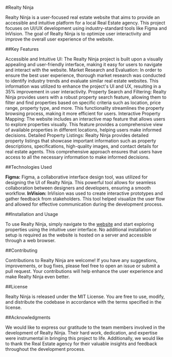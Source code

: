 #Realty Ninja

Realty Ninja is a user-focused real estate website that aims to provide an accessible and intuitive platform for a local Real Estate agency. This project focuses on UI/UX development using industry-standard tools like Figma and InVision. The goal of Realty Ninja is to optimize user interactivity and improve the overall user experience of the website.

##Key Features

Accessible and Intuitive UI: The Realty Ninja project is built upon a visually appealing and user-friendly interface, making it easy for users to navigate and interact with the website.
Market Research and Evaluation: In order to ensure the best user experience, thorough market research was conducted to identify industry trends and evaluate similar real estate websites. This information was utilized to enhance the project's UI and UX, resulting in a 35% improvement in user interactivity.
Property Search and Filtering: Realty Ninja provides users with a robust property search feature, allowing them to filter and find properties based on specific criteria such as location, price range, property type, and more. This functionality streamlines the property browsing process, making it more efficient for users.
Interactive Property Mapping: The website includes an interactive map feature that allows users to explore properties visually. This feature provides a comprehensive view of available properties in different locations, helping users make informed decisions.
Detailed Property Listings: Realty Ninja provides detailed property listings that showcase important information such as property descriptions, specifications, high-quality images, and contact details for real estate agents. This comprehensive approach ensures that users have access to all the necessary information to make informed decisions.

##Technologies Used

**Figma:** Figma, a collaborative interface design tool, was utilized for designing the UI of Realty Ninja. This powerful tool allows for seamless collaboration between designers and developers, ensuring a smooth workflow.
**InVision:** InVision was used to create interactive prototypes and gather feedback from stakeholders. This tool helped visualize the user flow and allowed for effective communication during the development process.

##Installation and Usage

To use Realty Ninja, simply navigate to the [website](https://aksharpatel142844.invisionapp.com/console/share/D5ZFT83APMH/896012396) and start exploring properties using the intuitive user interface. No additional installation or setup is required as the website is hosted on a server and accessible through a web browser.

##Contributing

Contributions to Realty Ninja are welcome! If you have any suggestions, improvements, or bug fixes, please feel free to open an issue or submit a pull request. Your contributions will help enhance the user experience and make Realty Ninja even better.

##License

Realty Ninja is released under the MIT License. You are free to use, modify, and distribute the codebase in accordance with the terms specified in the license.

##Acknowledgments

We would like to express our gratitude to the team members involved in the development of Realty Ninja. Their hard work, dedication, and expertise were instrumental in bringing this project to life. Additionally, we would like to thank the Real Estate agency for their valuable insights and feedback throughout the development process.

